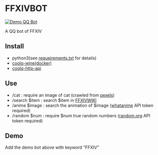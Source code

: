 # FFXIVBOT
<a target="_blank" href="http://wpa.qq.com/msgrd?v=3&uin=2746433796&site=qq&menu=yes"><img border="0" src="https://img.shields.io/badge/demo-QQ-green.svg" alt="Demo QQ Bot" title="Demo QQ Bot"/></a>

A QQ bot of FFXIV

## Install
- python3(see [requeirements.txt](https://github.com/Bluefissure/FFXIVBOT/blob/master/requirements.txt) for details)
- [coolq-wine(docker)](https://hub.docker.com/r/coolq/wine-coolq/)
- [coolq-http-api](https://github.com/richardchien/coolq-http-api)

## Use
- /cat : require an image of cat (crawled from [pexels](https://www.pexels.com/search/cat))
- /search $item : search $item in [FFXIVWIKI](https://ff14.huijiwiki.com/wiki)
- /anime $image : search the animation of $image ([whatanime](https://whatanime.ga/) API token required)
- /random $num : require $num true random numbers  ([random.org](https://www.random.org/) API token required)

## Demo
Add the demo bot above with keyword "FFXIV" 


